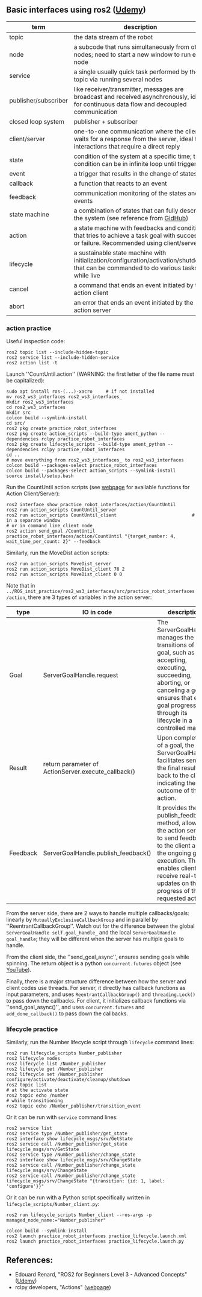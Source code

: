## Basic interfaces using ros2 (<a href="https://www.udemy.com/course/ros2-advanced-core-concepts">Udemy</a>)

| term | description | 
| - | - | 
| topic | the data stream of the robot | 
| node | a subcode that runs simultaneously from other nodes; need to start a new window to run each node |
| service | a single usually quick task performed by the topic via running several nodes |
| publisher/subscriber | like receiver/transmitter, messages are broadcast and received asynchronously, ideal for continuous data flow and decoupled communication |
| closed loop system | publisher + subscriber |
| client/server | one-to-one communication where the client waits for a response from the server, ideal for interactions that require a direct reply |
| state | condition of the system at a specific time; this condition can be in infinite loop until triggered |
| event | a trigger that results in the change of states |
| callback | a function that reacts to an event |
| feedback | communication monitoring of the states and events |
| state machine | a combination of states that can fully describe the system (see reference from <a href="https://github.com/SphericalCowww/Elec_FPGA_iCEstick_practice">GidHub</a>) |
| action | a state machine with feedbacks and conditions that tries to achieve a task goal with success or failure. Recommended using client/server |
| lifecycle | a sustainable state machine with initialization/configuration/activation/shutdown that can be commanded to do various tasks while live |
| cancel | a command that ends an event initiated by the action client |
| abort | an error that ends an event initiated by the action server |

### action practice

Useful inspection code:

    ros2 topic list --include-hidden-topic
    ros2 service list --include-hidden-service
    ros2 action list -t

Launch ''CountUntil.action'' (WARNING: the first letter of the file name must be capitalized):

    sudo apt install ros-(...)-xacro     # if not installed
    mv ros2_ws3_interfaces ros2_ws3_interfaces_
    mkdir ros2_ws3_interfaces
    cd ros2_ws3_interfaces
    mkdir src
    colcon build --symlink-install
    cd src/
    ros2 pkg create practice_robot_interfaces
    ros2 pkg create action_scripts --build-type ament_python --dependencies rclpy practice_robot_interfaces
    ros2 pkg create lifecycle_scripts --build-type ament_python --dependencies rclpy practice_robot_interfaces
    cd ..
    # move everything from ros2_ws3_interfaces_ to ros2_ws3_interfaces
    colcon build --packages-select practice_robot_interfaces
    colcon build --packages-select action_scripts --symlink-install
    source install/setup.bash

Run the CountUntil action scripts (see <a href="https://docs.ros2.org/foxy/api/rclpy/api/actions.html#module-rclpy.action.server">webpage</a> for available functions for Action Client/Server):
    
    ros2 interface show practice_robot_interfaces/action/CountUntil
    ros2 run action_scripts CountUntil_server 
    ros2 run action_scripts CountUntil_client                            # in a separate window
    # or in command line client node
    ros2 action send_goal /CountUntil practice_robot_interfaces/action/CountUntil "{target_number: 4, wait_time_per_count: 2}" --feedback 

Similarly, run the MoveDist action scripts:

    ros2 run action_scripts MoveDist_server 
    ros2 run action_scripts MoveDist_client 76 2
    ros2 run action_scripts MoveDist_client 0 0

Note that in ``../ROS_init_practice/ros2_ws3_interfaces/src/practice_robot_interfaces/action``, there are 3 types of variables in the action server:

| type | IO in code | description | 
| - | - | - |
| Goal | ServerGoalHandle.request | The ServerGoalHandle manages the state transitions of a goal, such as accepting, executing, succeeding, aborting, or canceling a goal. It ensures that each goal progresses through its lifecycle in a controlled manner. |
| Result | return parameter of ActionServer.execute_callback() | Upon completion of a goal, the ServerGoalHandle facilitates sending the final result back to the client, indicating the outcome of the action. |
| Feedback | ServerGoalHandle.publish_feedback() | It provides the publish_feedback() method, allowing the action server to send feedback to the client about the ongoing goal execution. This enables clients to receive real-time updates on the progress of their requested actions. |

From the server side, there are 2 ways to handle multiple callbacks/goals: linearly by ``MutuallyExclusiveCallbackGroup`` and in parallel by ''ReentrantCallbackGroup''. Watch out for the difference between the global ``ServerGoalHandle self.goal_handle_`` and the local ``ServerGoalHandle goal_handle``; they will be different when the server has multiple goals to handle.

From the client side, the ''send_goal_async'', ensures sending goals while spinning. The return object is a python ``concurrent.futures`` object (see <a href="https://www.youtube.com/watch?v=SAueUTQNup8">YouTube</a>).

Finally, there is a major structure difference between how the server and client codes use threads. For server, it directly has callback functions as input parameters, and uses ``ReentrantCallbackGroup()`` and ``threading.Lock()`` to pass down the callbacks. For client, it initializes callback functions via ''send_goal_async()'', and uses ``concurrent.futures`` and ``add_done_callback()`` to pass down the callbacks.

### lifecycle practice

Similarly, run the Number lifecycle script through ``lifecycle`` command lines:

    ros2 run lifecycle_scripts Number_publisher
    ros2 lifecycle nodes
    ros2 lifecycle list /Number_publisher
    ros2 lifecycle get /Number_publisher
    ros2 lifecycle set /Number_publisher configure/activate/deactivate/cleanup/shutdown
    ros2 topic list
    # at the activate state
    ros2 topic echo /number
    # while transitioning
    ros2 topic echo /Number_publisher/transition_event

Or it can be run with ``service`` command lines:

    ros2 service list
    ros2 service type /Number_publisher/get_state
    ros2 interface show lifecycle_msgs/srv/GetState
    ros2 service call /Number_publisher/get_state lifecycle_msgs/srv/GetState 
    ros2 service type /Number_publisher/change_state
    ros2 interface show lifecycle_msgs/srv/ChangeState
    ros2 service call /Number_publisher/change_state lifecycle_msgs/srv/ChangeState
    ros2 service call /Number_publisher/change_state lifecycle_msgs/srv/ChangeState "{transition: {id: 1, label: 'configure'}}"

Or it can be run with a Python script specifically written in ``lifecycle_scripts/Number_client.py``:
    
    ros2 run lifecycle_scripts Number_client --ros-args -p managed_node_name:="Number_publisher"

    colcon build --symlink-install
    ros2 launch practice_robot_interfaces practice_lifecycle.launch.xml
    ros2 launch practice_robot_interfaces practice_lifecycle.launch.py

## References:
- Edouard Renard, "ROS2 for Beginners Level 3 - Advanced Concepts" (<a href="https://www.udemy.com/course/ros2-advanced-core-concepts">Udemy</a>)
- rclpy developers, "Actions" (<a href="https://docs.ros2.org/foxy/api/rclpy/api/actions.html#module-rclpy.action.server">webpage</a>)

